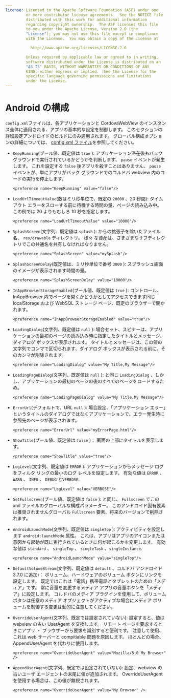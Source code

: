 ```yaml
---
license: Licensed to the Apache Software Foundation (ASF) under one
         or more contributor license agreements.  See the NOTICE file
         distributed with this work for additional information
         regarding copyright ownership.  The ASF licenses this file
         to you under the Apache License, Version 2.0 (the
         "License"); you may not use this file except in compliance
         with the License.  You may obtain a copy of the License at

           http://www.apache.org/licenses/LICENSE-2.0

         Unless required by applicable law or agreed to in writing,
         software distributed under the License is distributed on an
         "AS IS" BASIS, WITHOUT WARRANTIES OR CONDITIONS OF ANY
         KIND, either express or implied.  See the License for the
         specific language governing permissions and limitations
         under the License.
---
```


# Android の構成

`config.xml`ファイルは、各アプリケーションと CordovaWebView のインスタンス全体に適用される、アプリの基本的な設定を制御します。 このセクションの詳細設定アンドロイドのビルドにのみ適用されます。 グローバル構成オプションの詳細については、 [config.xml ファイル][1]を参照してください。

 [1]: config_ref_index.md.html#The%20config.xml%20File

*   `KeepRunning`(ブール値、既定値は `true` ): アプリケーション滞在後もバック グラウンドで実行されているかどうかを判断します、 `pause` イベントが発生します。 これを設定する `false` 後アプリを殺すことはありません、 `pause` イベントが、単にアプリがバック グラウンドでのコルドバ webview 内のコードの実行を停止します。
    
        <preference name="KeepRunning" value="false"/>
        

*   `LoadUrlTimeoutValue`(数はミリ秒単位で、既定の `20000` 、20 秒間): タイムアウト エラーをスローする前に待機する時間の量、ページの読み込み中。 この例では 20 よりもむしろ 10 秒を指定します。
    
        <preference name="LoadUrlTimeoutValue" value="10000"/>
        

*   `SplashScreen`(文字列、既定値は `splash` ): からの拡張子を除いたファイル名、 `res/drawable` ディレクトリ。 様々 な資産は、さまざまなサブディレクトリでこの共通名を共有しなければなりません。
    
        <preference name="SplashScreen" value="mySplash"/>
        

*   `SplashScreenDelay`(既定値は、ミリ秒単位で番号 `3000` ): スプラッシュ画面のイメージが表示されます時間の量。
    
        <preference name="SplashScreenDelay" value="10000"/>
        

*   `InAppBrowserStorageEnabled`(ブール値、既定値は `true` ): コントロール、InAppBrowser 内でページを開くかどうかとしてアクセスできます同じ localStorage および WebSQL ストレージ ページ、既定のブラウザーで開かれます。
    
        <preference name="InAppBrowserStorageEnabled" value="true"/>
        

*   `LoadingDialog`(文字列、既定値は `null` ): 場合セット、スピナーは、アプリケーションの最初のページの読み込み時に指定したタイトルとメッセージ、ダイアログ ボックスが表示されます。 タイトルとメッセージは、この値の文字列でコンマで区切られます、ダイアログ ボックスが表示される前に、そのカンマが削除されます。
    
        <preference name="LoadingDialog" value="My Title,My Message"/>
        

*   `LoadingPageDialog`(文字列、既定値は `null` ): と同じ `LoadingDialog` 、しかし、アプリケーションの最初のページの後のすべてのページをロードするため。
    
        <preference name="LoadingPageDialog" value="My Title,My Message"/>
        

*   `ErrorUrl`(デフォルトで、URL `null` ): 場合設定、「アプリケーション エラー」というタイトルのダイアログではなくアプリケーションで、エラー発生時に参照先のページが表示されます。
    
        <preference name="ErrorUrl" value="myErrorPage.html"/>
        

*   `ShowTitle`(ブール値、既定値は `false` )： 画面の上部にタイトルを表示します。
    
        <preference name="ShowTitle" value="true"/>
        

*   `LogLevel`(文字列、既定値は `ERROR` ): アプリケーションからメッセージ ログをフィルタ リングの最小のログ レベルを設定します。 有効な値は `ERROR` 、 `WARN` 、 `INFO` 、 `DEBUG` と`VERBOSE`.
    
        <preference name="LogLevel" value="VERBOSE"/>
        

*   `SetFullscreen`(ブール値、既定値は `false` ): と同じ、 `Fullscreen` でこの xml ファイルのグローバルな構成パラメーター。 このアンドロイド固有要素は推奨されませんグローバル `Fullscreen` 要素、将来のバージョンで削除されます。

*   `AndroidLaunchMode`(文字列、既定値は `singleTop` ): アクティビティを設定します `android:launchMode` 属性。 これは、アプリはアプリのアイコンまたは意図から起動が既に実行されているときに何が起こるかを変更します。 有効な値は `standard` 、 `singleTop` 、 `singleTask` 、`singleInstance`.
    
        <preference name="AndroidLaunchMode" value="singleTop"/>
        

*   `DefaultVolumeStream`(文字列、既定値は `default` 、コルドバ アンドロイド 3.7.0 に追加)： ボリューム、ハードウェアのボリューム ボタンにリンクを設定します。 既定ではこれは「電話」携帯電話とタブレットのための「メディア」です。 常に音量を変更するメディア アプリの音量ボタンを「メディア」に設定します。 コルドバのメディア プラグインを使用して、ボリューム ボタンは任意のメディア オブジェクトがアクティブな場合にメディア ボリュームを制御する変更は動的に注意してください。

*   `OverrideUserAgent`(文字列、既定では設定されていない): 設定すると、値は webview の古い UserAgent を交換します。 リモート ページを要求するときにアプリ ・ ブラウザーから要求を識別すると便利です。 注意して使用、これは web サーバーと compitiable 問題を原因します。 ほとんどの場合、AppendUserAgent を代わりに使用します。
    
        <preference name="OverrideUserAgent" value="Mozilla/5.0 My Browser" />
        

*   `AppendUserAgent`(文字列、既定では設定されていない): 設定、webview の古いユーザ エージェントの末尾に値が追加されます。 OverrideUserAgent を使用する場合は、この値が無視されます。
    
        <preference name="OverrideUserAgent" value="My Browser" />